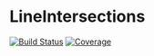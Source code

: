 # LineIntersections

[![Build Status](https://github.com/SimonCoste/LineIntersections.jl/workflows/CI/badge.svg)](https://github.com/SimonCoste/LineIntersections.jl/actions)
[![Coverage](https://codecov.io/gh/SimonCoste/LineIntersections.jl/branch/master/graph/badge.svg)](https://codecov.io/gh/SimonCoste/LineIntersections.jl)
